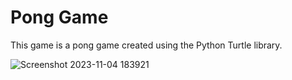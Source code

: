 # Pong Game
This game is a pong game created using the Python Turtle library.

![Screenshot 2023-11-04 183921](https://github.com/MohamedAboSaleh/Pong_Game/assets/135134225/06959a70-fe6e-4ccd-8925-0658fa2cd0fe)
